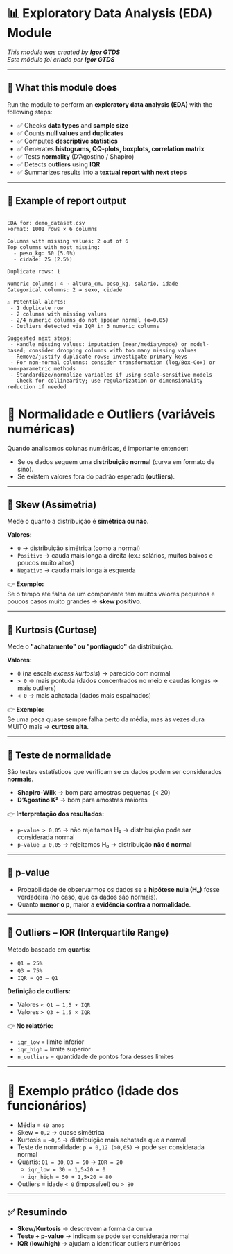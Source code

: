 # 📊 Exploratory Data Analysis (EDA) Module  

*This module was created by **Igor GTDS***  
*Este módulo foi criado por **Igor GTDS***  

---

## 🚀 What this module does  

Run the module to perform an **exploratory data analysis (EDA)** with the following steps:  

- ✅ Checks **data types** and **sample size**  
- ✅ Counts **null values** and **duplicates**  
- ✅ Computes **descriptive statistics**  
- ✅ Generates **histograms, QQ-plots, boxplots, correlation matrix**  
- ✅ Tests **normality** (D’Agostino / Shapiro)  
- ✅ Detects **outliers** using **IQR**  
- ✅ Summarizes results into a **textual report with next steps**  

---

## 📄 Example of report output  

```text

EDA for: demo_dataset.csv
Format: 1001 rows × 6 columns

Columns with missing values: 2 out of 6
Top columns with most missing:
  - peso_kg: 50 (5.0%)
  - cidade: 25 (2.5%)

Duplicate rows: 1

Numeric columns: 4 → altura_cm, peso_kg, salario, idade
Categorical columns: 2 → sexo, cidade

⚠️ Potential alerts:
 - 1 duplicate row
 - 2 columns with missing values
 - 2/4 numeric columns do not appear normal (α=0.05)
 - Outliers detected via IQR in 3 numeric columns

Suggested next steps:
 - Handle missing values: imputation (mean/median/mode) or model-based; consider dropping columns with too many missing values
 - Remove/justify duplicate rows; investigate primary keys
 - For non-normal columns: consider transformation (log/Box-Cox) or non-parametric methods
 - Standardize/normalize variables if using scale-sensitive models
 - Check for collinearity; use regularization or dimensionality reduction if needed

```

# 📌 Normalidade e Outliers (variáveis numéricas)

Quando analisamos colunas numéricas, é importante entender:

- Se os dados seguem uma **distribuição normal** (curva em formato de sino).  
- Se existem valores fora do padrão esperado (**outliers**).  

---

## 🔹 Skew (Assimetria)

Mede o quanto a distribuição é **simétrica ou não**.  

**Valores:**
- `0` → distribuição simétrica (como a normal)  
- `Positivo` → cauda mais longa à direita (ex.: salários, muitos baixos e poucos muito altos)  
- `Negativo` → cauda mais longa à esquerda  

👉 **Exemplo:**  
Se o tempo até falha de um componente tem muitos valores pequenos e poucos casos muito grandes → **skew positivo**.  

---

## 🔹 Kurtosis (Curtose)

Mede o **"achatamento" ou "pontiagudo"** da distribuição.  

**Valores:**
- `0` (na escala *excess kurtosis*) → parecido com normal  
- `> 0` → mais pontuda (dados concentrados no meio e caudas longas → mais outliers)  
- `< 0` → mais achatada (dados mais espalhados)  

👉 **Exemplo:**  
Se uma peça quase sempre falha perto da média, mas às vezes dura MUITO mais → **curtose alta**.  

---

## 🔹 Teste de normalidade

São testes estatísticos que verificam se os dados podem ser considerados **normais**.  

- **Shapiro-Wilk** → bom para amostras pequenas (< 20)  
- **D’Agostino K²** → bom para amostras maiores  

👉 **Interpretação dos resultados:**
- `p-value > 0,05` → não rejeitamos H₀ → distribuição pode ser considerada normal  
- `p-value ≤ 0,05` → rejeitamos H₀ → distribuição **não é normal**  

---

## 🔹 p-value

- Probabilidade de observarmos os dados se a **hipótese nula (H₀)** fosse verdadeira (no caso, que os dados são normais).  
- Quanto **menor o p**, maior a **evidência contra a normalidade**.  

---

## 🔹 Outliers – IQR (Interquartile Range)

Método baseado em **quartis**:  
- `Q1 = 25%`  
- `Q3 = 75%`  
- `IQR = Q3 – Q1`  

**Definição de outliers:**
- Valores `< Q1 – 1,5 × IQR`  
- Valores `> Q3 + 1,5 × IQR`  

👉 **No relatório:**  
- `iqr_low` = limite inferior  
- `iqr_high` = limite superior  
- `n_outliers` = quantidade de pontos fora desses limites  

---

# 📌 Exemplo prático (idade dos funcionários)

- Média = `40 anos`  
- Skew = `0,2` → quase simétrica  
- Kurtosis = `–0,5` → distribuição mais achatada que a normal  
- Teste de normalidade: `p = 0,12 (>0,05)` → pode ser considerada normal  
- Quartis: `Q1 = 30`, `Q3 = 50` → `IQR = 20`  
  - `iqr_low = 30 – 1,5×20 = 0`  
  - `iqr_high = 50 + 1,5×20 = 80`  
- Outliers = idade `< 0` (impossível) ou `> 80`  

---

## ✅ Resumindo

- **Skew/Kurtosis** → descrevem a forma da curva  
- **Teste + p-value** → indicam se pode ser considerada normal  
- **IQR (low/high)** → ajudam a identificar outliers numéricos  

